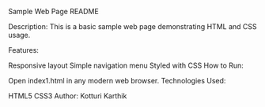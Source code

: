 Sample Web Page README

Description:
This is a basic sample web page demonstrating HTML and CSS usage.

Features:

Responsive layout
Simple navigation menu
Styled with CSS
How to Run:

Open index1.html in any modern web browser.
Technologies Used:

HTML5
CSS3
Author:
Kotturi Karthik 